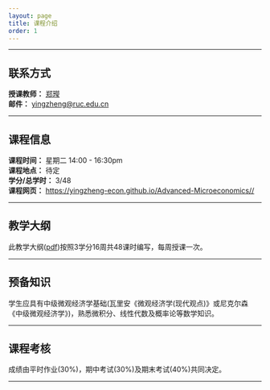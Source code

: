 ```yaml
---
layout: page
title: 课程介绍
order: 1
---
```

***

## 联系方式
**授课教师：** [郑㼆](https://yingzheng-econ.github.io)  
**邮件：** [yingzheng@ruc.edu.cn](mailto:yingzheng@ruc.edu.cn)

***

## 课程信息
**课程时间：** 星期二 14:00 - 16:30pm  
**课程地点：** 待定  
**学分/总学时：** 3/48  
 **课程网页：** https://yingzheng-econ.github.io/Advanced-Microeconomics//

***

## 教学大纲
此教学大纲([pdf](/Empirical-IO-Course/Syllabus-Microeconomics-2024-Fall-RUC.pdf))按照3学分16周共48课时编写，每周授课一次。

***

## 预备知识 
学生应具有中级微观经济学基础(瓦里安《微观经济学(现代观点)》或尼克尔森《中级微观经济学》)，熟悉微积分、线性代数及概率论等数学知识。

***

## 课程考核  
成绩由平时作业(30%)，期中考试(30%)及期末考试(40%)共同决定。

***
